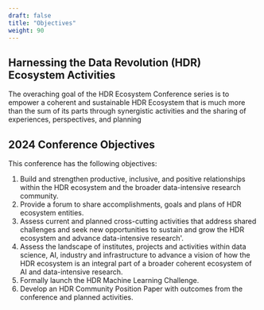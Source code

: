 ```yaml
---
draft: false
title: "Objectives"
weight: 90
---
```


## Harnessing the Data Revolution (HDR) Ecosystem Activities

The overaching goal of the HDR Ecosystem Conference series is to empower a coherent and sustainable HDR Ecosystem that is much more than the sum of its parts through synergistic activities and the sharing of experiences, perspectives, and planning

## 2024 Conference Objectives

This conference has the following objectives:

1. Build and strengthen productive, inclusive, and positive relationships within the HDR ecosystem and the broader data-intensive research community.
2. Provide a forum to share accomplishments, goals and plans of HDR ecosystem entities.
3. Assess current and planned cross-cutting activities that address shared challenges and seek new opportunities to sustain and grow the HDR ecosystem and advance data-intensive research'.
4. Assess the landscape of institutes, projects and activities within data science, AI, industry and infrastructure to advance a vision of how the HDR ecosystem is an integral part of a broader coherent ecosystem of AI and data-intensive research.
5. Formally launch the HDR Machine Learning Challenge.
6. Develop an HDR Community Position Paper with outcomes from the conference and planned activities.